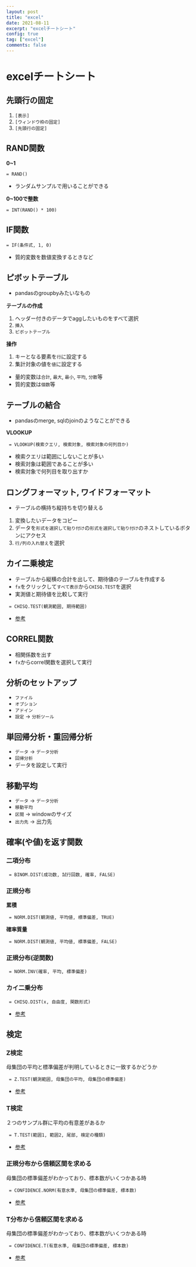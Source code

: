 ```yaml
---
layout: post
title: "excel"
date: 2021-08-11
excerpt: "excelチートシート"
config: true
tag: ["excel"]
comments: false
---
```


# excelチートシート

## 先頭行の固定
 1. `[表示]`
 2. `[ウィンドウ枠の固定]`
 3. `[先頭行の固定]`

## RAND関数

**0~1**  

```
= RAND()
```
 - ランダムサンプルで用いることができる

**0~100で整数**  

```
= INT(RAND() * 100)
```

## IF関数

```
= IF(条件式, 1, 0)
```
 - 質的変数を数値変換するときなど

## ピボットテーブル
 - pandasのgroupbyみたいなもの

**テーブルの作成**  
 1. ヘッダー付きのデータでaggしたいものをすべて選択
 2. `挿入`
 3. `ピボットテーブル`

**操作**  
 1. キーとなる要素を`行`に設定する
 2. 集計対象の値を`値`に設定する
 - 量的変数は`合計`, `最大`, `最小`, `平均`, `分散`等
 - 質的変数は`個数`等

## テーブルの結合
 - pandasのmerge, sqlのjoinのようなことができる

**VLOOKUP**  

```
 = VLOOKUP(検索クエリ, 検索対象, 検索対象の何列目か)
```
 - 検索クエリは範囲にしないことが多い
 - 検索対象は範囲であることが多い
 - 検索対象で何列目を取り出すか

## ロングフォーマット, ワイドフォーマット
 - テーブルの横持ち縦持ちを切り替える
 1. 変換したいデータをコピー
 2. データを`形式を選択して貼り付け`の`形式を選択して貼り付け`のネストしているボタンにアクセス
 3. `行/列の入れ替え`を選択

## カイ二乗検定
 - テーブルから縦横の合計を出して、期待値のテーブルを作成する
 - `fx`をクリックして`すべて表示`から`CHISQ.TEST`を選択
 - 実測値と期待値を比較して実行

```
 = CHISQ.TEST(観測範囲, 期待範囲)
```
 - [参考](https://support.microsoft.com/ja-jp/office/chisq-test-%E9%96%A2%E6%95%B0-2e8a7861-b14a-4985-aa93-fb88de3f260f)

## CORREL関数
 - 相関係数を出す
 - `fx`からcorrel関数を選択して実行

## 分析のセットアップ
 - `ファイル`
 - `オプション`
 - `アドイン`
 - `設定` -> `分析ツール`

## 単回帰分析・重回帰分析
 - `データ` -> `データ分析`
 - `回帰分析`
 - データを設定して実行

## 移動平均
 - `データ` -> `データ分析`
 - `移動平均`
 - `区間` -> windowのサイズ
 - `出力先` -> 出力先

## 確率(や値)を返す関数

### 二項分布

```
 = BINOM.DIST(成功数, 試行回数, 確率, FALSE)
```

### 正規分布

**累積**

```
 = NORM.DIST(観測値, 平均値, 標準偏差, TRUE)
```

**確率質量**

```
 = NORM.DIST(観測値, 平均値, 標準偏差, FALSE)
```

### 正規分布(逆関数)

```
 = NORM.INV(確率, 平均, 標準偏差)
```

### カイ二乗分布

```
 = CHISQ.DIST(x, 自由度, 関数形式)
```
 - [参考](https://support.microsoft.com/ja-jp/office/chisq-dist-%E9%96%A2%E6%95%B0-8486b05e-5c05-4942-a9ea-f6b341518732)

## 検定

### Z検定
母集団の平均と標準偏差が判明しているときに一致するかどうか

```
 = Z.TEST(観測範囲, 母集団の平均, 母集団の標準偏差)
```
 - [参考](https://www.ipentec.com/document/office-excel-using-z-test)

### T検定
２つのサンプル群に平均の有意差があるか

```
 = T.TEST(範囲1, 範囲2, 尾部, 検定の種類)
```
 - [参考](https://dekiru.net/article/4597/)

### 正規分布から信頼区間を求める
母集団の標準偏差がわかっており、標本数がいくつかある時

```
 = CONFIDENCE.NORM(有意水準, 母集団の標準偏差, 標本数) 
```
 - [参考](https://support.microsoft.com/ja-jp/office/confidence-norm-%E9%96%A2%E6%95%B0-7cec58a6-85bb-488d-91c3-63828d4fbfd4)

### T分布から信頼区間を求める
母集団の標準偏差がわかっており、標本数がいくつかある時

```
 = CONFIDENCE.T(有意水準, 母集団の標準偏差, 標本数) 
```
 - [参考](https://support.microsoft.com/ja-jp/office/confidence-t-%E9%96%A2%E6%95%B0-e8eca395-6c3a-4ba9-9003-79ccc61d3c53)
